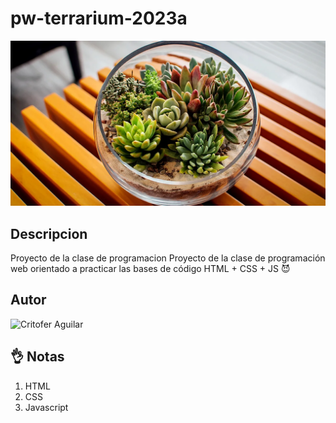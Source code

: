 # pw-terrarium-2023a
![Terrarium Image](./imagenes/Terrari01.webp)
## Descripcion
Proyecto de la clase de programacion 
Proyecto de la clase de programación web orientado a practicar las bases de código HTML + CSS + JS 😈

## Autor
<img
scr="https://paracobaya.org/wp-content/uploads/2019/09/imagenes-de-cobayas.jpg"
alt ="Critofer Aguilar"
width="200"/>

## 👌 Notas
1. HTML
2. CSS
3. Javascript